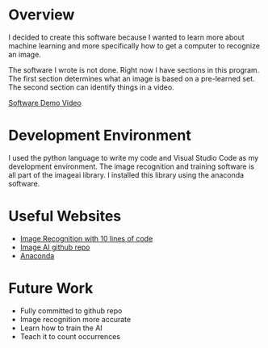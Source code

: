 # Overview

I decided to create this software because I wanted to learn more about machine learning and more specifically how to get a computer to recognize an image.

The software I wrote is not done. Right now I have sections in this program. The first section determines what an image is based on a pre-learned set. The second section can identify things in a video.

[Software Demo Video](http://youtube.link.goes.here)

# Development Environment

I used the python language to write my code and Visual Studio Code as my development environment. The image recognition and training software is all part of the imageai library. I installed this library using the anaconda software. 

# Useful Websites

* [Image Recognition with 10 lines of code](https://guymodscientist.medium.com/image-prediction-with-10-lines-of-code-3266f4039c7a)
* [Image AI github repo](https://github.com/OlafenwaMoses/ImageAI/commit/7cc90a7239f93a1c2a113d2d930decce6fff37bc)
* [Anaconda](https://www.anaconda.com/)

# Future Work

* Fully committed to github repo
* Image recognition more accurate
* Learn how to train the AI
* Teach it to count occurrences
